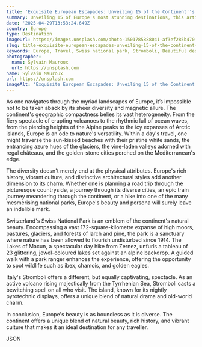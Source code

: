 ```yaml
---
title: 'Exquisite European Escapades: Unveiling 15 of the Continent''s Most Stunning Destinations'
summary: Unveiling 15 of Europe's most stunning destinations, this article takes readers on a journey through the continent's diverse landscapes, from Switzerland's Swiss National Park to Italy's Stromboli.
date: '2025-04-29T13:53:24.649Z'
country: Europe
type: Destination
imageUrl: https://images.unsplash.com/photo-1501785888041-af3ef285b470
slug: title-exquisite-european-escapades-unveiling-15-of-the-continent-s-most-stunning-destinations
keywords: Europe, Travel, Swiss national park, Stromboli, Beautiful destinations, International, Worldwide, Global destinations, World travel, Destinations, Places to visit, Travel guide, Vacation spots, Best places, Hidden gems
photographer:
  name: Sylvain Mauroux
  url: https://unsplash.com
name: Sylvain Mauroux
url: https://unsplash.com
imageAlt: 'Exquisite European Escapades: Unveiling 15 of the Continent''s Most Stunning Destinations | Photo by Sylvain Mauroux'
---
```


As one navigates through the myriad landscapes of Europe, it’s impossible not to be taken aback by its sheer diversity and magnetic allure. The continent's geographic compactness belies its vast heterogeneity. From the fiery spectacle of erupting volcanoes to the rhythmic lull of ocean waves, from the piercing heights of the Alpine peaks to the icy expanses of Arctic islands, Europe is an ode to nature's versatility. Within a day's travel, one might traverse the sun-kissed beaches with their pristine white sands, the entrancing azure hues of the glaciers, the vine-laden valleys adorned with regal châteaus, and the golden-stone cities perched on the Mediterranean's edge.

The diversity doesn't merely end at the physical attributes. Europe's rich history, vibrant culture, and distinctive architectural styles add another dimension to its charm. Whether one is planning a road trip through the picturesque countryside, a journey through its diverse cities, an epic train journey meandering through the continent, or a hike into one of the many mesmerising national parks, Europe's beauty and persona will surely leave an indelible mark.

Switzerland's Swiss National Park is an emblem of the continent's natural beauty. Encompassing a vast 172-square-kilometre expanse of high moors, pastures, glaciers, and forests of larch and pine, the park is a sanctuary where nature has been allowed to flourish undisturbed since 1914. The Lakes of Macun, a spectacular day hike from Zernez, unfurls a tableau of 23 glittering, jewel-coloured lakes set against an alpine backdrop. A guided walk with a park ranger enhances the experience, offering the opportunity to spot wildlife such as ibex, chamois, and golden eagles.

Italy's Stromboli offers a different, but equally captivating, spectacle. As an active volcano rising majestically from the Tyrrhenian Sea, Stromboli casts a bewitching spell on all who visit. The island, known for its nightly pyrotechnic displays, offers a unique blend of natural drama and old-world charm.

In conclusion, Europe's beauty is as boundless as it is diverse. The continent offers a unique blend of natural beauty, rich history, and vibrant culture that makes it an ideal destination for any traveller.

JSON